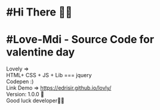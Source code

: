 #Hi There 👋🏻
=============
#Love-Mdi - Source Code for valentine day
=============
Lovely => 
<br>
HTML+ CSS + JS + Lib === jquery
<br>
Codepen :)
<br>
Link Demo => https://edrisir.github.io/lovly/
<br>
Version: 1.0.0 👀
<br>
Good luck developer✌🏻
